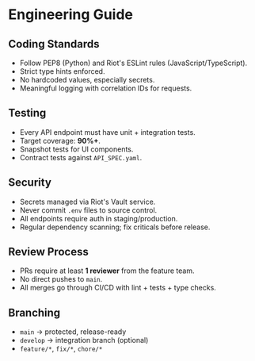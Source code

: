 # Engineering Guide

## Coding Standards
- Follow PEP8 (Python) and Riot's ESLint rules (JavaScript/TypeScript).
- Strict type hints enforced.
- No hardcoded values, especially secrets.
- Meaningful logging with correlation IDs for requests.

## Testing
- Every API endpoint must have unit + integration tests.
- Target coverage: **90%+**.
- Snapshot tests for UI components.
- Contract tests against `API_SPEC.yaml`.

## Security
- Secrets managed via Riot's Vault service.
- Never commit `.env` files to source control.
- All endpoints require auth in staging/production.
- Regular dependency scanning; fix criticals before release.

## Review Process
- PRs require at least **1 reviewer** from the feature team.
- No direct pushes to `main`.
- All merges go through CI/CD with lint + tests + type checks.

## Branching
- `main` → protected, release-ready
- `develop` → integration branch (optional)
- `feature/*`, `fix/*`, `chore/*`
